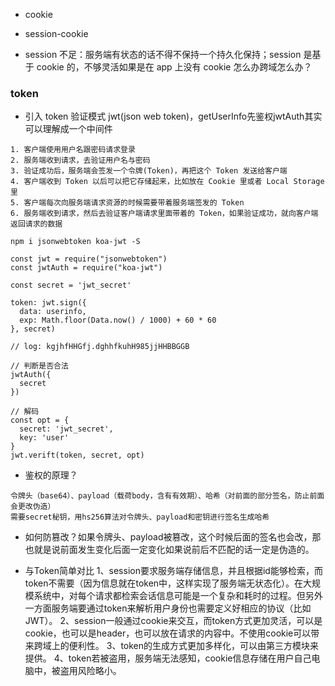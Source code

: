 - cookie
- session-cookie

- session 不足：服务端有状态的话不得不保持一个持久化保持；session 是基于 cookie 的，不够灵活如果是在 app 上没有 cookie 怎么办跨域怎么办？

### token

- 引入 token 验证模式 jwt(json web token)，getUserInfo先鉴权jwtAuth其实可以理解成一个中间件

```
1. 客户端使⽤⽤户名跟密码请求登录
2. 服务端收到请求，去验证⽤户名与密码
3. 验证成功后，服务端会签发⼀个令牌(Token)，再把这个 Token 发送给客户端
4. 客户端收到 Token 以后可以把它存储起来，⽐如放在 Cookie ⾥或者 Local Storage⾥
5. 客户端每次向服务端请求资源的时候需要带着服务端签发的 Token 
6. 服务端收到请求，然后去验证客户端请求⾥⾯带着的 Token，如果验证成功，就向客户端返回请求的数据
```

```
npm i jsonwebtoken koa-jwt -S

const jwt = require("jsonwebtoken")
const jwtAuth = require("koa-jwt")

const secret = 'jwt_secret'

token: jwt.sign({
  data: userinfo,
  exp: Math.floor(Data.now() / 1000) + 60 * 60
}, secret)

// log: kgjhfHHGfj.dghhfkuhH985jjHHBBGGB

// 判断是否合法
jwtAuth({
  secret
})

// 解码
const opt = {
  secret: 'jwt_secret',
  key: 'user'
}
jwt.verift(token, secret, opt)
```

- 鉴权的原理？
```
令牌头（base64）、payload（载荷body，含有有效期）、哈希（对前面的部分签名，防止前面会更改伪造）
需要secret秘钥，⽤hs256算法对令牌头、payload和密钥进⾏签名⽣成哈希
```

- 如何防篡改？如果令牌头、payload被篡改，这个时候后面的签名也会改，那也就是说前面发生变化后面一定变化如果说前后不匹配的话一定是伪造的。

- 与Token简单对⽐
  1、session要求服务端存储信息，并且根据id能够检索，⽽token不需要（因为信息就在token中，这样实现了服务端⽆状态化）。在⼤规模系统中，对每个请求都检索会话信息可能是⼀个复杂和耗时的过程。但另外⼀⽅⾯服务端要通过token来解析⽤户身份也需要定义好相应的协议（⽐如JWT）。
  2、session⼀般通过cookie来交互，⽽token⽅式更加灵活，可以是cookie，也可以是header，也可以放在请求的内容中。不使⽤cookie可以带来跨域上的便利性。
  3、token的⽣成⽅式更加多样化，可以由第三⽅模块来提供。
  4、token若被盗⽤，服务端⽆法感知，cookie信息存储在⽤户⾃⼰电脑中，被盗⽤⻛险略⼩。